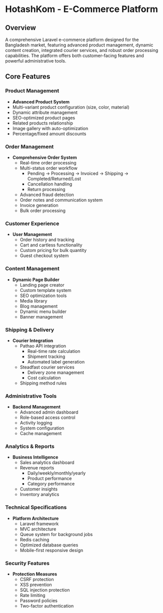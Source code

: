 # HotashKom - E-Commerce Platform

## Overview

A comprehensive Laravel e-commerce platform designed for the Bangladesh market, featuring advanced product management, dynamic content creation, integrated courier services, and robust order processing capabilities. The platform offers both customer-facing features and powerful administrative tools.

## Core Features

### Product Management
- **Advanced Product System**
- Multi-variant product configuration (size, color, material)
- Dynamic attribute management
- SEO-optimized product pages
- Related products relationship
- Image gallery with auto-optimization
- Percentage/fixed amount discounts

### Order Management
- **Comprehensive Order System**
  - Real-time order processing
  - Multi-status order workflow
    - Pending → Processing → Invoiced → Shipping → Completed/Returned/Lost
    - Cancellation handling
    - Return processing
  - Advanced fraud detection
  - Order notes and communication system
  - Invoice generation
  - Bulk order processing

### Customer Experience
- **User Management**
  - Order history and tracking
  - Cart and cartless functionality
  - Custom pricing for bulk quantity
  - Guest checkout system

### Content Management
- **Dynamic Page Builder**
  - Landing page creator
  - Custom template system
  - SEO optimization tools
  - Media library
  - Blog management
  - Dynamic menu builder
  - Banner management

### Shipping & Delivery
- **Courier Integration**
  - Pathao API integration
    - Real-time rate calculation
    - Shipment tracking
    - Automated label generation
  - Steadfast courier services
    - Delivery zone management
    - Cost calculation
  - Shipping method rules

### Administrative Tools
- **Backend Management**
  - Advanced admin dashboard
  - Role-based access control
  - Activity logging
  - System configuration
  - Cache management

### Analytics & Reports
- **Business Intelligence**
  - Sales analytics dashboard
  - Revenue reports
    - Daily/weekly/monthly/yearly
    - Product performance
    - Category performance
  - Customer insights
  - Inventory analytics

### Technical Specifications
- **Platform Architecture**
  - Laravel framework
  - MVC architecture
  - Queue system for background jobs
  - Redis caching
  - Optimized database queries
  - Mobile-first responsive design

### Security Features
- **Protection Measures**
  - CSRF protection
  - XSS prevention
  - SQL injection protection
  - Rate limiting
  - Password policies
  - Two-factor authentication